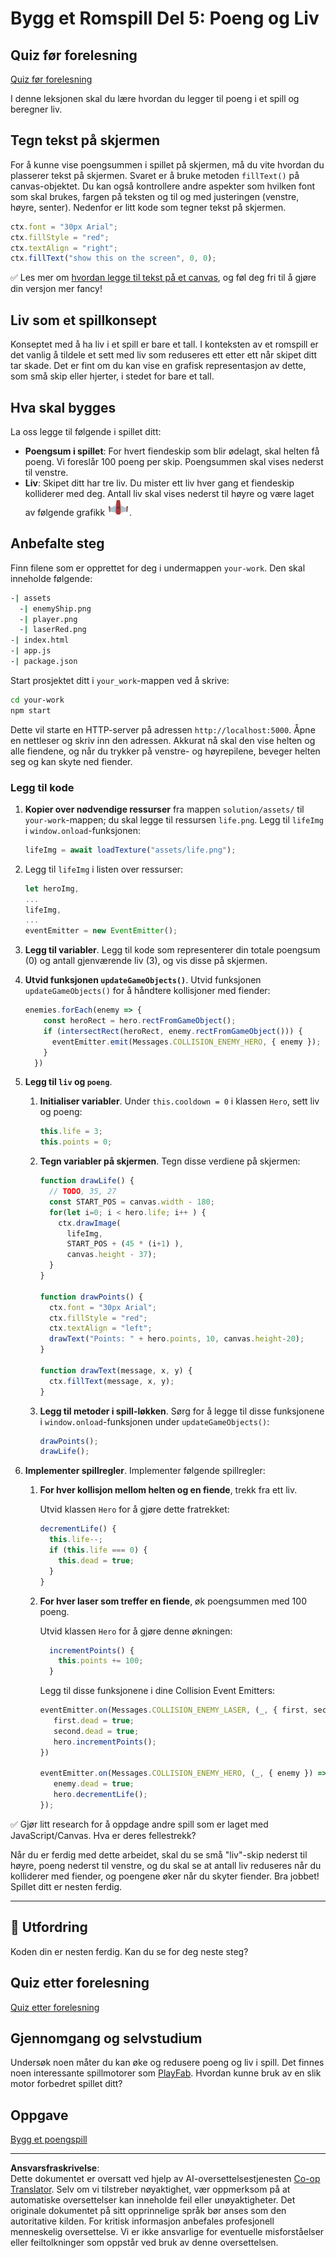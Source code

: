 <!--
CO_OP_TRANSLATOR_METADATA:
{
  "original_hash": "adda95e02afa3fbee67b6e385b1109e1",
  "translation_date": "2025-08-29T08:34:16+00:00",
  "source_file": "6-space-game/5-keeping-score/README.md",
  "language_code": "no"
}
-->
# Bygg et Romspill Del 5: Poeng og Liv

## Quiz før forelesning

[Quiz før forelesning](https://ff-quizzes.netlify.app/web/quiz/37)

I denne leksjonen skal du lære hvordan du legger til poeng i et spill og beregner liv.

## Tegn tekst på skjermen

For å kunne vise poengsummen i spillet på skjermen, må du vite hvordan du plasserer tekst på skjermen. Svaret er å bruke metoden `fillText()` på canvas-objektet. Du kan også kontrollere andre aspekter som hvilken font som skal brukes, fargen på teksten og til og med justeringen (venstre, høyre, senter). Nedenfor er litt kode som tegner tekst på skjermen.

```javascript
ctx.font = "30px Arial";
ctx.fillStyle = "red";
ctx.textAlign = "right";
ctx.fillText("show this on the screen", 0, 0);
```

✅ Les mer om [hvordan legge til tekst på et canvas](https://developer.mozilla.org/docs/Web/API/Canvas_API/Tutorial/Drawing_text), og føl deg fri til å gjøre din versjon mer fancy!

## Liv som et spillkonsept

Konseptet med å ha liv i et spill er bare et tall. I konteksten av et romspill er det vanlig å tildele et sett med liv som reduseres ett etter ett når skipet ditt tar skade. Det er fint om du kan vise en grafisk representasjon av dette, som små skip eller hjerter, i stedet for bare et tall.

## Hva skal bygges

La oss legge til følgende i spillet ditt:

- **Poengsum i spillet**: For hvert fiendeskip som blir ødelagt, skal helten få poeng. Vi foreslår 100 poeng per skip. Poengsummen skal vises nederst til venstre.
- **Liv**: Skipet ditt har tre liv. Du mister ett liv hver gang et fiendeskip kolliderer med deg. Antall liv skal vises nederst til høyre og være laget av følgende grafikk ![livsbilde](../../../../translated_images/life.6fb9f50d53ee0413cd91aa411f7c296e10a1a6de5c4a4197c718b49bf7d63ebf.no.png).

## Anbefalte steg

Finn filene som er opprettet for deg i undermappen `your-work`. Den skal inneholde følgende:

```bash
-| assets
  -| enemyShip.png
  -| player.png
  -| laserRed.png
-| index.html
-| app.js
-| package.json
```

Start prosjektet ditt i `your_work`-mappen ved å skrive:

```bash
cd your-work
npm start
```

Dette vil starte en HTTP-server på adressen `http://localhost:5000`. Åpne en nettleser og skriv inn den adressen. Akkurat nå skal den vise helten og alle fiendene, og når du trykker på venstre- og høyrepilene, beveger helten seg og kan skyte ned fiender.

### Legg til kode

1. **Kopier over nødvendige ressurser** fra mappen `solution/assets/` til `your-work`-mappen; du skal legge til ressursen `life.png`. Legg til `lifeImg` i `window.onload`-funksjonen:

    ```javascript
    lifeImg = await loadTexture("assets/life.png");
    ```

1. Legg til `lifeImg` i listen over ressurser:

    ```javascript
    let heroImg,
    ...
    lifeImg,
    ...
    eventEmitter = new EventEmitter();
    ```
  
2. **Legg til variabler**. Legg til kode som representerer din totale poengsum (0) og antall gjenværende liv (3), og vis disse på skjermen.

3. **Utvid funksjonen `updateGameObjects()`**. Utvid funksjonen `updateGameObjects()` for å håndtere kollisjoner med fiender:

    ```javascript
    enemies.forEach(enemy => {
        const heroRect = hero.rectFromGameObject();
        if (intersectRect(heroRect, enemy.rectFromGameObject())) {
          eventEmitter.emit(Messages.COLLISION_ENEMY_HERO, { enemy });
        }
      })
    ```

4. **Legg til `liv` og `poeng`**. 
   1. **Initialiser variabler**. Under `this.cooldown = 0` i klassen `Hero`, sett liv og poeng:

        ```javascript
        this.life = 3;
        this.points = 0;
        ```

   1. **Tegn variabler på skjermen**. Tegn disse verdiene på skjermen:

        ```javascript
        function drawLife() {
          // TODO, 35, 27
          const START_POS = canvas.width - 180;
          for(let i=0; i < hero.life; i++ ) {
            ctx.drawImage(
              lifeImg, 
              START_POS + (45 * (i+1) ), 
              canvas.height - 37);
          }
        }
        
        function drawPoints() {
          ctx.font = "30px Arial";
          ctx.fillStyle = "red";
          ctx.textAlign = "left";
          drawText("Points: " + hero.points, 10, canvas.height-20);
        }
        
        function drawText(message, x, y) {
          ctx.fillText(message, x, y);
        }

        ```

   1. **Legg til metoder i spill-løkken**. Sørg for å legge til disse funksjonene i `window.onload`-funksjonen under `updateGameObjects()`:

        ```javascript
        drawPoints();
        drawLife();
        ```

1. **Implementer spillregler**. Implementer følgende spillregler:

   1. **For hver kollisjon mellom helten og en fiende**, trekk fra ett liv.
   
      Utvid klassen `Hero` for å gjøre dette fratrekket:

        ```javascript
        decrementLife() {
          this.life--;
          if (this.life === 0) {
            this.dead = true;
          }
        }
        ```

   2. **For hver laser som treffer en fiende**, øk poengsummen med 100 poeng.

      Utvid klassen `Hero` for å gjøre denne økningen:
    
        ```javascript
          incrementPoints() {
            this.points += 100;
          }
        ```

        Legg til disse funksjonene i dine Collision Event Emitters:

        ```javascript
        eventEmitter.on(Messages.COLLISION_ENEMY_LASER, (_, { first, second }) => {
           first.dead = true;
           second.dead = true;
           hero.incrementPoints();
        })

        eventEmitter.on(Messages.COLLISION_ENEMY_HERO, (_, { enemy }) => {
           enemy.dead = true;
           hero.decrementLife();
        });
        ```

✅ Gjør litt research for å oppdage andre spill som er laget med JavaScript/Canvas. Hva er deres fellestrekk?

Når du er ferdig med dette arbeidet, skal du se små "liv"-skip nederst til høyre, poeng nederst til venstre, og du skal se at antall liv reduseres når du kolliderer med fiender, og poengene øker når du skyter fiender. Bra jobbet! Spillet ditt er nesten ferdig.

---

## 🚀 Utfordring

Koden din er nesten ferdig. Kan du se for deg neste steg?

## Quiz etter forelesning

[Quiz etter forelesning](https://ff-quizzes.netlify.app/web/quiz/38)

## Gjennomgang og selvstudium

Undersøk noen måter du kan øke og redusere poeng og liv i spill. Det finnes noen interessante spillmotorer som [PlayFab](https://playfab.com). Hvordan kunne bruk av en slik motor forbedret spillet ditt?

## Oppgave

[Bygg et poengspill](assignment.md)

---

**Ansvarsfraskrivelse**:  
Dette dokumentet er oversatt ved hjelp av AI-oversettelsestjenesten [Co-op Translator](https://github.com/Azure/co-op-translator). Selv om vi tilstreber nøyaktighet, vær oppmerksom på at automatiske oversettelser kan inneholde feil eller unøyaktigheter. Det originale dokumentet på sitt opprinnelige språk bør anses som den autoritative kilden. For kritisk informasjon anbefales profesjonell menneskelig oversettelse. Vi er ikke ansvarlige for eventuelle misforståelser eller feiltolkninger som oppstår ved bruk av denne oversettelsen.
